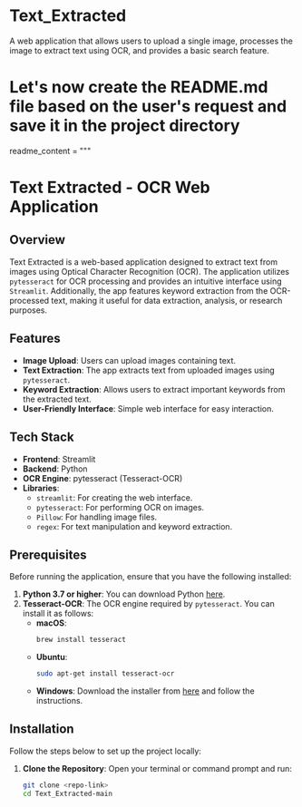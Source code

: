 # Text_Extracted
A web application that allows users to upload a single image, processes the image to extract text using OCR, and provides a basic search feature.
# Let's now create the README.md file based on the user's request and save it in the project directory

readme_content = """
# Text Extracted - OCR Web Application

## Overview

Text Extracted is a web-based application designed to extract text from images using Optical Character Recognition (OCR). The application utilizes `pytesseract` for OCR processing and provides an intuitive interface using `Streamlit`. Additionally, the app features keyword extraction from the OCR-processed text, making it useful for data extraction, analysis, or research purposes.

## Features

- **Image Upload**: Users can upload images containing text.
- **Text Extraction**: The app extracts text from uploaded images using `pytesseract`.
- **Keyword Extraction**: Allows users to extract important keywords from the extracted text.
- **User-Friendly Interface**: Simple web interface for easy interaction.

## Tech Stack

- **Frontend**: Streamlit
- **Backend**: Python
- **OCR Engine**: pytesseract (Tesseract-OCR)
- **Libraries**:
  - `streamlit`: For creating the web interface.
  - `pytesseract`: For performing OCR on images.
  - `Pillow`: For handling image files.
  - `regex`: For text manipulation and keyword extraction.

## Prerequisites

Before running the application, ensure that you have the following installed:

1. **Python 3.7 or higher**: You can download Python [here](https://www.python.org/downloads/).
2. **Tesseract-OCR**: The OCR engine required by `pytesseract`. You can install it as follows:
   - **macOS**: 
     ```bash
     brew install tesseract
     ```
   - **Ubuntu**: 
     ```bash
     sudo apt-get install tesseract-ocr
     ```
   - **Windows**: Download the installer from [here](https://github.com/tesseract-ocr/tesseract/wiki) and follow the instructions.

## Installation

Follow the steps below to set up the project locally:

1. **Clone the Repository**:
   Open your terminal or command prompt and run:
   ```bash
   git clone <repo-link>
   cd Text_Extracted-main
